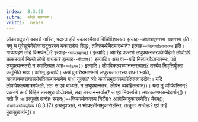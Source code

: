 ```yaml
---
index:  8.3.20
sutra:  ओतो गाग्र्यस्य।
vritti:  nyasa
---
```


ओकारादुत्तरो वकारो नास्ति, पदान्त इति यकारस्यैवायं विधिर्विज्ञास्यत इत्याह--`ओकारादुत्तरस्य यकारस्य` इति। ननु च पूर्वसूत्रेणैवौकारादुत्तरस्य यकारलोपः सिद्धः, तत्किमर्थमिदमारभ्यते? इत्याह--`मित्यार्थोऽयमारम्भः` इति। 
गाग्र्यग्रहणं तर्हि किमर्थम्()? इत्याह--`गाग्र्यग्रहणम्()` इत्यादि। व्योरिह प्रकरणे लघुप्रयत्नतरपक्षेविहितो लोपोऽपि, तत्कस्यार्य नित्यो लोपो बाधकः? इत्याह--`योऽयम्()` इत्यादि। अथ वा--यदि नित्यार्थोऽयमारम्भः, पक्षे लघुप्रत्यत्नतरो न स्यादित्यत आह--`योऽयम्()` इत्यादि। लोपविकल्पस्यानन्तरत्वात्? तस्यैव निवृत्तिर्युक्ता कर्तुमिति भावः।
`केचित्तु` इत्यादि। कथं पुनरिष्यमाणमपि लघुप्रयत्नतरस्य बाधनं भवति, यावतानन्तरत्वाल्लोपविकल्पस्यानेन बाधा युक्ता? व्योः कार्यसमुदायस्यापेक्षितत्वाददोषः। यदि लोपविफल्पमात्रमपेक्षते, ततः स एव बाध्यते, न लघुप्रयत्नतरः; लोपेन व्यवहितत्वात्()। यदा तु व्योर्यवस्मिन्? प्रकरणे कार्यं विहितं तत्समुदायोऽपेक्ष्यते, तदा तस्यानन्तर्यात्? स एव निवर्त्त्यते। 
तपरकरणमसन्देहार्थम्()। यतो हि `ओः` इत्युक्ते सन्देहः स्यात्()--किमयमोकरस्य निर्देशः? आहोस्विदुकारस्येति? मैवम्(); `भोभगोअघोअपूर्वस्य` (8.3.17) इत्यनुवत्र्तते, न भोःप्रभृतीनामुकारोऽस्ति, तत्कुतः सन्देङः? एवं तर्हि मुखसुखार्थम्()॥
